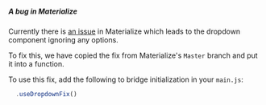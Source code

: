 ##### A bug in Materialize

Currently there is [an issue](https://github.com/Dogfalo/materialize/issues/3417#issuecomment-235537425) in Materialize which leads to the dropdown component ignoring any options.

To fix this, we have copied the fix from Materialize's `Master` branch and put it
into a function.

To use this fix, add the following to bridge initialization in your `main.js`:

```javascript
  .useDropdownFix()
```
